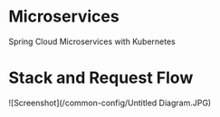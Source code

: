 # Microservices

Spring Cloud Microservices with Kubernetes

# Stack and Request Flow
![Screenshot](/common-config/Untitled Diagram.JPG)


